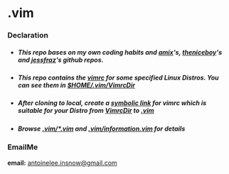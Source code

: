 # .vim

### Declaration
- ##### This repo bases on my own coding habits and <u>_amix</u>'s_, <u>_theniceboy</u>'s_ and <u>_jessfraz</u>'s_ github repos.

- ##### This repo contains the <u>_vimrc</u>_ for some specified Linux Distros. You can see them in _<u>$HOME/.vim/VimrcDir</u>_

- ##### After cloning to local, create a <u>_symbolic link_</u> for vimrc which is suitable for your Distro from <u>_VimrcDir</u>_ to _<u>.vim_</u>

- ##### Browse <u>_.vim/*.vim_</u> and <u>.vim/information.vim</u> for details


### EmailMe
**email:** antoinelee.insnow@gmail.com
